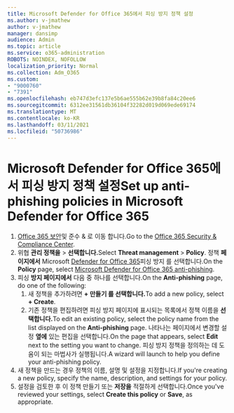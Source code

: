 ```yaml
---
title: Microsoft Defender for Office 365에서 피싱 방지 정책 설정
ms.author: v-jmathew
author: v-jmathew
manager: dansimp
audience: Admin
ms.topic: article
ms.service: o365-administration
ROBOTS: NOINDEX, NOFOLLOW
localization_priority: Normal
ms.collection: Adm_O365
ms.custom:
- "9000760"
- "7391"
ms.openlocfilehash: eb747d3efc137e5b6ae555b62e39b8fa84c20ee6
ms.sourcegitcommit: 6312ee31561db36104f32282d019d069ede69174
ms.translationtype: MT
ms.contentlocale: ko-KR
ms.lasthandoff: 03/11/2021
ms.locfileid: "50736986"
---
```

# <a name="set-up-anti-phishing-policies-in-microsoft-defender-for-office-365"></a><span data-ttu-id="61e02-102">Microsoft Defender for Office 365에서 피싱 방지 정책 설정</span><span class="sxs-lookup"><span data-stu-id="61e02-102">Set up anti-phishing policies in Microsoft Defender for Office 365</span></span>

1. <span data-ttu-id="61e02-103">[Office 365 보안](https://go.microsoft.com/fwlink/p/?linkid=2077143)및 준수 & 로 이동 합니다.</span><span class="sxs-lookup"><span data-stu-id="61e02-103">Go to the [Office 365 Security & Compliance Center](https://go.microsoft.com/fwlink/p/?linkid=2077143).</span></span>
2. <span data-ttu-id="61e02-104">위협 **관리 정책을**  >  **선택합니다.**</span><span class="sxs-lookup"><span data-stu-id="61e02-104">Select **Threat management** > **Policy**.</span></span> <span data-ttu-id="61e02-105">정책 **페이지에서** Microsoft [Defender for Office 365](https://go.microsoft.com/fwlink/?linkid=2101369)피싱 방지 를 선택합니다.</span><span class="sxs-lookup"><span data-stu-id="61e02-105">On the **Policy** page, select [Microsoft Defender for Office 365 anti-phishing](https://go.microsoft.com/fwlink/?linkid=2101369).</span></span>
3. <span data-ttu-id="61e02-106">피싱 **방지 페이지에서** 다음 중 하나를 선택합니다.</span><span class="sxs-lookup"><span data-stu-id="61e02-106">On the **Anti-phishing** page, do one of the following:</span></span>
    1. <span data-ttu-id="61e02-107">새 정책을 추가하려면 **+ 만들기 를 선택합니다.**</span><span class="sxs-lookup"><span data-stu-id="61e02-107">To add a new policy, select **+ Create**.</span></span>
    1. <span data-ttu-id="61e02-108">기존 정책을 편집하려면 피싱 방지 페이지에 표시되는 목록에서 정책 이름을 **선택합니다.**</span><span class="sxs-lookup"><span data-stu-id="61e02-108">To edit an existing policy, select the policy name from the list displayed on the **Anti-phishing** page.</span></span> <span data-ttu-id="61e02-109">나타나는 페이지에서 변경할 설정 **옆에** 있는 편집을 선택합니다.</span><span class="sxs-lookup"><span data-stu-id="61e02-109">On the page that appears, select **Edit** next to the setting you want to change.</span></span> <span data-ttu-id="61e02-110">피싱 방지 정책을 정의하는 데 도움이 되는 마법사가 실행됩니다.</span><span class="sxs-lookup"><span data-stu-id="61e02-110">A wizard will launch to help you define your anti-phishing policy.</span></span>
4. <span data-ttu-id="61e02-111">새 정책을 만드는 경우 정책의 이름, 설명 및 설정을 지정합니다.</span><span class="sxs-lookup"><span data-stu-id="61e02-111">If you're creating a new policy, specify the name, description, and settings for your policy.</span></span>
5. <span data-ttu-id="61e02-112">설정을 검토한 후 이 정책  만들기 또는 **저장을** 적절하게 선택합니다.</span><span class="sxs-lookup"><span data-stu-id="61e02-112">Once you've reviewed your settings, select **Create this policy** or **Save**, as appropriate.</span></span>
